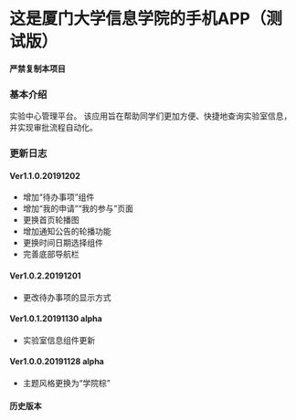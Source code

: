 # 这是厦门大学信息学院的手机APP（测试版） #
__严禁复制本项目__
### 基本介绍 ###
实验中心管理平台。
该应用旨在帮助同学们更加方便、快捷地查询实验室信息，并实现审批流程自动化。
### 更新日志 ###
#### Ver1.1.0.20191202 ####
* 增加“待办事项”组件
* 增加“我的申请”“我的参与”页面
* 更换首页轮播图
* 增加通知公告的轮播功能
* 更换时间日期选择组件
* 完善底部导航栏

#### Ver1.0.2.20191201 ####
* 更改待办事项的显示方式

#### Ver1.0.1.20191130 alpha ####
* 实验室信息组件更新

#### Ver1.0.0.20191128 alpha ####
* 主题风格更换为“学院棕”

#### 历史版本 ####
